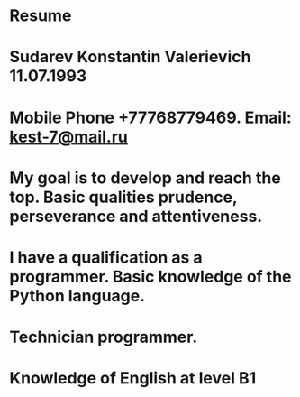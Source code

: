 Resume
==========

# Sudarev Konstantin Valerievich 11.07.1993
# Mobile Phone +77768779469. Email: kest-7@mail.ru
# My goal is to develop and reach the top. Basic qualities prudence, perseverance and attentiveness.
# I have a qualification as a programmer. Basic knowledge of the Python language.
# Technician programmer.
# Knowledge of English at level B1
